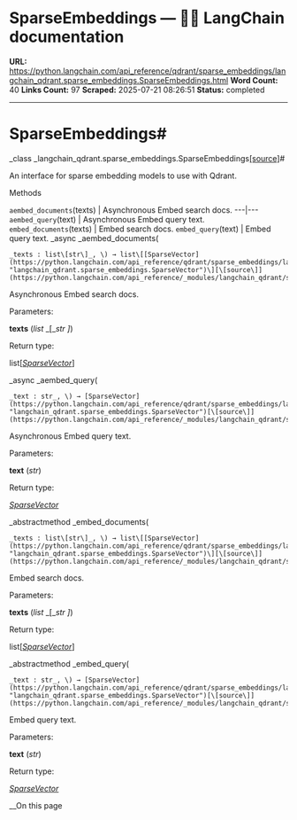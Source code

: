 # SparseEmbeddings — 🦜🔗 LangChain  documentation

**URL:** https://python.langchain.com/api_reference/qdrant/sparse_embeddings/langchain_qdrant.sparse_embeddings.SparseEmbeddings.html
**Word Count:** 40
**Links Count:** 97
**Scraped:** 2025-07-21 08:26:51
**Status:** completed

---

# SparseEmbeddings\#

_class _langchain\_qdrant.sparse\_embeddings.SparseEmbeddings[\[source\]](https://python.langchain.com/api_reference/_modules/langchain_qdrant/sparse_embeddings.html#SparseEmbeddings)\#     

An interface for sparse embedding models to use with Qdrant.

Methods

`aembed_documents`\(texts\) | Asynchronous Embed search docs.   ---|---   `aembed_query`\(text\) | Asynchronous Embed query text.   `embed_documents`\(texts\) | Embed search docs.   `embed_query`\(text\) | Embed query text.      _async _aembed\_documents\(

    _texts : list\[str\]_, \) → list\[[SparseVector](https://python.langchain.com/api_reference/qdrant/sparse_embeddings/langchain_qdrant.sparse_embeddings.SparseVector.html#langchain_qdrant.sparse_embeddings.SparseVector "langchain_qdrant.sparse_embeddings.SparseVector")\][\[source\]](https://python.langchain.com/api_reference/_modules/langchain_qdrant/sparse_embeddings.html#SparseEmbeddings.aembed_documents)\#     

Asynchronous Embed search docs.

Parameters:     

**texts** \(_list_ _\[__str_ _\]_\)

Return type:     

list\[[_SparseVector_](https://python.langchain.com/api_reference/qdrant/sparse_embeddings/langchain_qdrant.sparse_embeddings.SparseVector.html#langchain_qdrant.sparse_embeddings.SparseVector "langchain_qdrant.sparse_embeddings.SparseVector")\]

_async _aembed\_query\(

    _text : str_, \) → [SparseVector](https://python.langchain.com/api_reference/qdrant/sparse_embeddings/langchain_qdrant.sparse_embeddings.SparseVector.html#langchain_qdrant.sparse_embeddings.SparseVector "langchain_qdrant.sparse_embeddings.SparseVector")[\[source\]](https://python.langchain.com/api_reference/_modules/langchain_qdrant/sparse_embeddings.html#SparseEmbeddings.aembed_query)\#     

Asynchronous Embed query text.

Parameters:     

**text** \(_str_\)

Return type:     

[_SparseVector_](https://python.langchain.com/api_reference/qdrant/sparse_embeddings/langchain_qdrant.sparse_embeddings.SparseVector.html#langchain_qdrant.sparse_embeddings.SparseVector "langchain_qdrant.sparse_embeddings.SparseVector")

_abstractmethod _embed\_documents\(

    _texts : list\[str\]_, \) → list\[[SparseVector](https://python.langchain.com/api_reference/qdrant/sparse_embeddings/langchain_qdrant.sparse_embeddings.SparseVector.html#langchain_qdrant.sparse_embeddings.SparseVector "langchain_qdrant.sparse_embeddings.SparseVector")\][\[source\]](https://python.langchain.com/api_reference/_modules/langchain_qdrant/sparse_embeddings.html#SparseEmbeddings.embed_documents)\#     

Embed search docs.

Parameters:     

**texts** \(_list_ _\[__str_ _\]_\)

Return type:     

list\[[_SparseVector_](https://python.langchain.com/api_reference/qdrant/sparse_embeddings/langchain_qdrant.sparse_embeddings.SparseVector.html#langchain_qdrant.sparse_embeddings.SparseVector "langchain_qdrant.sparse_embeddings.SparseVector")\]

_abstractmethod _embed\_query\(

    _text : str_, \) → [SparseVector](https://python.langchain.com/api_reference/qdrant/sparse_embeddings/langchain_qdrant.sparse_embeddings.SparseVector.html#langchain_qdrant.sparse_embeddings.SparseVector "langchain_qdrant.sparse_embeddings.SparseVector")[\[source\]](https://python.langchain.com/api_reference/_modules/langchain_qdrant/sparse_embeddings.html#SparseEmbeddings.embed_query)\#     

Embed query text.

Parameters:     

**text** \(_str_\)

Return type:     

[_SparseVector_](https://python.langchain.com/api_reference/qdrant/sparse_embeddings/langchain_qdrant.sparse_embeddings.SparseVector.html#langchain_qdrant.sparse_embeddings.SparseVector "langchain_qdrant.sparse_embeddings.SparseVector")

__On this page